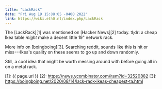 ```yaml
---
title: "LackRack"
date: "Fri Aug 19 15:08:05 -0400 2022"
link: https://wiki.eth0.nl/index.php/LackRack
---
```


The [LackRack][1] was mentioned on [Hacker News][2] today. tl;dr: a cheap Ikea
table _might_ make a decent little 19" network rack.

More info on [boingboing][3]. Searching reddit, sounds like this is hit or
miss---Ikea's quality on these seems to go up and down randomly.

Still, a cool idea that might be worth messing around with before going all in
on a metal rack.

[1]: {{ page.url }}
[2]: https://news.ycombinator.com/item?id=32520882
[3]: https://boingboing.net/2020/08/14/lack-rack-ikeas-cheapest-ta.html
